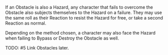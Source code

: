 If an Obstacle is also a Hazard, any character that fails to overcome the Obstacle also subjects themselves to the Hazard on a failure. They may use the same roll as their Reaction to resist the Hazard for free, or take a second Reaction as normal.

Depending on the method chosen, a character may also face the Hazard when failing to Bypass or Destroy the Obstacle as well.

TODO: #5 Link Obstacles later.
